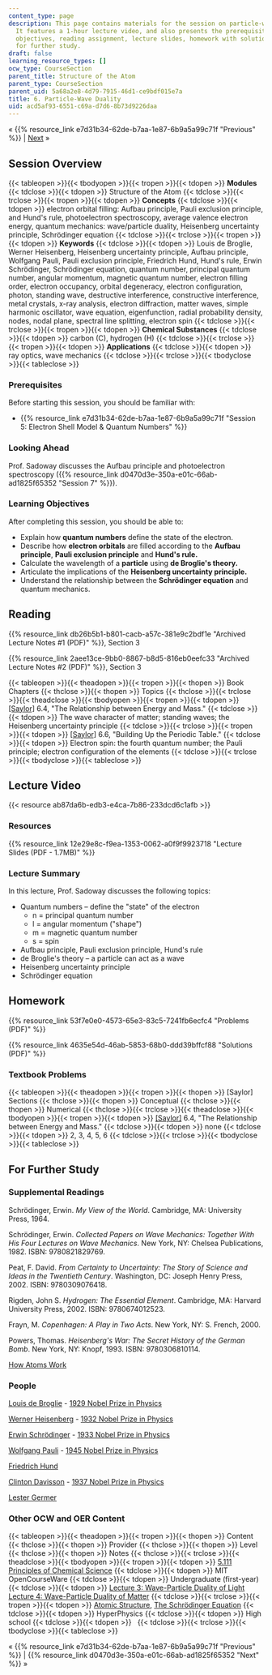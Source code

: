 ```yaml
---
content_type: page
description: This page contains materials for the session on particle-wave duality.
  It features a 1-hour lecture video, and also presents the prerequisites, learning
  objectives, reading assignment, lecture slides, homework with solutions, and resources
  for further study.
draft: false
learning_resource_types: []
ocw_type: CourseSection
parent_title: Structure of the Atom
parent_type: CourseSection
parent_uid: 5a68a2e8-4d79-7915-46d1-ce9bdf015e7a
title: 6. Particle-Wave Duality
uid: acd5af93-6551-c69a-d7d6-8b73d9226daa
---
```

« {{% resource_link e7d31b34-62de-b7aa-1e87-6b9a5a99c71f "Previous" %}} | [Next](/courses/3-091sc-introduction-to-solid-state-chemistry-fall-2010/pages/structure-of-the-atom/7-the-aufbau-principle-photoelectron-spectroscopy/) »

## Session Overview

{{< tableopen >}}{{< tbodyopen >}}{{< tropen >}}{{< tdopen >}}
**Modules**
{{< tdclose >}}{{< tdopen >}}
Structure of the Atom
{{< tdclose >}}{{< trclose >}}{{< tropen >}}{{< tdopen >}}
**Concepts**
{{< tdclose >}}{{< tdopen >}}
electron orbital filling: Aufbau principle, Pauli exclusion principle, and Hund's rule, photoelectron spectroscopy, average valence electron energy, quantum mechanics: wave/particle duality, Heisenberg uncertainty principle, Schrödinger equation
{{< tdclose >}}{{< trclose >}}{{< tropen >}}{{< tdopen >}}
**Keywords**
{{< tdclose >}}{{< tdopen >}}
Louis de Broglie, Werner Heisenberg, Heisenberg uncertainty principle, Aufbau principle, Wolfgang Pauli, Pauli exclusion principle, Friedrich Hund, Hund's rule, Erwin Schrödinger, Schrödinger equation, quantum number, principal quantum number, angular momentum, magnetic quantum number, electron filling order, electron occupancy, orbital degeneracy, electron configuration, photon, standing wave, destructive interference, constructive interference, metal crystals, x-ray analysis, electron diffraction, matter waves, simple harmonic oscillator, wave equation, eigenfunction, radial probability density, nodes, nodal plane, spectral line splitting, electron spin
{{< tdclose >}}{{< trclose >}}{{< tropen >}}{{< tdopen >}}
**Chemical Substances**
{{< tdclose >}}{{< tdopen >}}
carbon (C), hydrogen (H)
{{< tdclose >}}{{< trclose >}}{{< tropen >}}{{< tdopen >}}
**Applications**
{{< tdclose >}}{{< tdopen >}}
ray optics, wave mechanics
{{< tdclose >}}{{< trclose >}}{{< tbodyclose >}}{{< tableclose >}}

### Prerequisites

Before starting this session, you should be familiar with:

- {{% resource_link e7d31b34-62de-b7aa-1e87-6b9a5a99c71f "Session 5: Electron Shell Model & Quantum Numbers" %}}

### Looking Ahead

Prof. Sadoway discusses the Aufbau principle and photoelectron spectroscopy ({{% resource_link d0470d3e-350a-e01c-66ab-ad1825f65352 "Session 7" %}}).

### Learning Objectives

After completing this session, you should be able to:

- Explain how **quantum numbers** define the state of the electron.
- Describe how **electron orbitals** are filled according to the **Aufbau principle**, **Pauli exclusion principle** and **Hund's rule.**
- Calculate the wavelength of a **particle** using **de Broglie's theory.**
- Articulate the implications of the **Heisenberg uncertainty principle.**
- Understand the relationship between the **Schrödinger equation** and quantum mechanics.

## Reading

{{% resource_link db26b5b1-b801-cacb-a57c-381e9c2bdf1e "Archived Lecture Notes #1 (PDF)" %}}, Section 3

{{% resource_link 2aee13ce-9bb0-8867-b8d5-816eb0eefc33 "Archived Lecture Notes #2 (PDF)" %}}, Section 3

{{< tableopen >}}{{< theadopen >}}{{< tropen >}}{{< thopen >}}
Book Chapters
{{< thclose >}}{{< thopen >}}
Topics
{{< thclose >}}{{< trclose >}}{{< theadclose >}}{{< tbodyopen >}}{{< tropen >}}{{< tdopen >}}
[\[Saylor\]](https://saylordotorg.github.io/text_general-chemistry-principles-patterns-and-applications-v1.0/s10-04-the-relationship-between-energ.html) 6.4, "The Relationship between Energy and Mass."
{{< tdclose >}}{{< tdopen >}}
The wave character of matter; standing waves; the Heisenberg uncertainty principle
{{< tdclose >}}{{< trclose >}}{{< tropen >}}{{< tdopen >}}
[\[Saylor\]](https://saylordotorg.github.io/text_general-chemistry-principles-patterns-and-applications-v1.0/s10-06-building-up-the-periodic-table.html) 6.6, "Building Up the Periodic Table."
{{< tdclose >}}{{< tdopen >}}
Electron spin: the fourth quantum number; the Pauli principle; electron configuration of the elements
{{< tdclose >}}{{< trclose >}}{{< tbodyclose >}}{{< tableclose >}}

## Lecture Video

{{< resource ab87da6b-edb3-e4ca-7b86-233dcd6c1afb >}}

### Resources

{{% resource_link 12e29e8c-f9ea-1353-0062-a0f9f9923718 "Lecture Slides (PDF - 1.7MB)" %}}

### Lecture Summary

In this lecture, Prof. Sadoway discusses the following topics:

- Quantum numbers – define the "state" of the electron
    - n = principal quantum number
    - l = angular momentum ("shape")
    - m = magnetic quantum number
    - s = spin
- Aufbau principle, Pauli exclusion principle, Hund's rule
- de Broglie's theory – a particle can act as a wave
- Heisenberg uncertainty principle
- Schrödinger equation

## Homework

{{% resource_link 53f7e0e0-4573-65e3-83c5-7241fb6ecfc4 "Problems (PDF)" %}}

{{% resource_link 4635e54d-46ab-5853-68b0-ddd39bffcf88 "Solutions (PDF)" %}}

### Textbook Problems

{{< tableopen >}}{{< theadopen >}}{{< tropen >}}{{< thopen >}}
\[Saylor\] Sections
{{< thclose >}}{{< thopen >}}
Conceptual
{{< thclose >}}{{< thopen >}}
Numerical
{{< thclose >}}{{< trclose >}}{{< theadclose >}}{{< tbodyopen >}}{{< tropen >}}{{< tdopen >}}
[\[Saylor\]](https://saylordotorg.github.io/text_general-chemistry-principles-patterns-and-applications-v1.0/s10-04-the-relationship-between-energ.html) 6.4, "The Relationship between Energy and Mass."
{{< tdclose >}}{{< tdopen >}}
none
{{< tdclose >}}{{< tdopen >}}
2, 3, 4, 5, 6
{{< tdclose >}}{{< trclose >}}{{< tbodyclose >}}{{< tableclose >}}

## For Further Study

### Supplemental Readings

Schrödinger, Erwin. *My View of the World*. Cambridge, MA: University Press, 1964.

Schrödinger, Erwin. *Collected Papers on Wave Mechanics: Together With His Four Lectures on Wave Mechanics*. New York, NY: Chelsea Publications, 1982. ISBN: 9780821829769.

Peat, F. David. *From Certainty to Uncertainty: The Story of Science and Ideas in the Twentieth Century*. Washington, DC: Joseph Henry Press, 2002. ISBN: 9780309076418.

Rigden, John S. *Hydrogen: The Essential Element*. Cambridge, MA: Harvard University Press, 2002. ISBN: 9780674012523.

Frayn, M. *Copenhagen: A Play in Two Acts*. New York, NY: S. French, 2000.

Powers, Thomas. *Heisenberg's War: The Secret History of the German Bomb*. New York, NY: Knopf, 1993. ISBN: 9780306810114.

[How Atoms Work](http://science.howstuffworks.com/atom.htm)

### People

[Louis de Broglie](http://en.wikipedia.org/wiki/Louis_de_Broglie) - [1929 Nobel Prize in Physics](http://nobelprize.org/nobel_prizes/physics/laureates/1929/)

[Werner Heisenberg](http://en.wikipedia.org/wiki/Werner_Heisenberg) - [1932 Nobel Prize in Physics](http://nobelprize.org/nobel_prizes/physics/laureates/1932/)

[Erwin Schrödinger](http://en.wikipedia.org/wiki/Schrodinger) - [1933 Nobel Prize in Physics](http://nobelprize.org/nobel_prizes/physics/laureates/1933/)

[Wolfgang Pauli](http://en.wikipedia.org/wiki/Wolfgang_Pauli) - [1945 Nobel Prize in Physics](http://nobelprize.org/nobel_prizes/physics/laureates/1945/)

[Friedrich Hund](http://en.wikipedia.org/wiki/Friedrich_Hund)

[Clinton Davisson](http://en.wikipedia.org/wiki/Clinton_Davisson) - [1937 Nobel Prize in Physics](http://nobelprize.org/nobel_prizes/physics/laureates/1937/)

[Lester Germer](http://en.wikipedia.org/wiki/Lester_Germer)

### Other OCW and OER Content

{{< tableopen >}}{{< theadopen >}}{{< tropen >}}{{< thopen >}}
Content
{{< thclose >}}{{< thopen >}}
Provider
{{< thclose >}}{{< thopen >}}
Level
{{< thclose >}}{{< thopen >}}
Notes
{{< thclose >}}{{< trclose >}}{{< theadclose >}}{{< tbodyopen >}}{{< tropen >}}{{< tdopen >}}
[5.111 Principles of Chemical Science](/courses/5-111-principles-of-chemical-science-fall-2008)
{{< tdclose >}}{{< tdopen >}}
MIT OpenCourseWare
{{< tdclose >}}{{< tdopen >}}
Undergraduate (first-year)
{{< tdclose >}}{{< tdopen >}}
[Lecture 3: Wave-Particle Duality of Light](/courses/5-111-principles-of-chemical-science-fall-2008/resources/lecture-3)  
[Lecture 4: Wave-Particle Duality of Matter](/courses/5-111-principles-of-chemical-science-fall-2008/resources/lecture-4)
{{< tdclose >}}{{< trclose >}}{{< tropen >}}{{< tdopen >}}
[Atomic Structure](http://hyperphysics.phy-astr.gsu.edu/hbase/quantum/atomstructcon.html), [The Schrödinger Equation](http://hyperphysics.phy-astr.gsu.edu/hbase/quantum/schrcn.html)
{{< tdclose >}}{{< tdopen >}}
HyperPhysics
{{< tdclose >}}{{< tdopen >}}
High school
{{< tdclose >}}{{< tdopen >}}
 
{{< tdclose >}}{{< trclose >}}{{< tbodyclose >}}{{< tableclose >}}

« {{% resource_link e7d31b34-62de-b7aa-1e87-6b9a5a99c71f "Previous" %}} | {{% resource_link d0470d3e-350a-e01c-66ab-ad1825f65352 "Next" %}} »